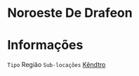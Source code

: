<!-- TITLE: Noroeste De Drafeon -->
<!-- SUBTITLE: Visão geral sobre Noroeste De Drafeon -->

# Noroeste De Drafeon

# Informações
`Tipo` Região
`Sub-locações` [Kêndtro](http://localhost/lugares/plano-material/drafeon/noroeste-de-drafeon/kendtro#kendtro)

